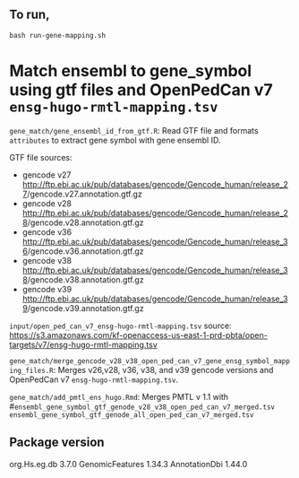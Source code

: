 ## To run, 
```
bash run-gene-mapping.sh
```

# Match ensembl to gene_symbol using gtf files and OpenPedCan v7 `ensg-hugo-rmtl-mapping.tsv`

`gene_match/gene_ensembl_id_from_gtf.R`: Read GTF file and formats `attributes` to extract gene symbol with gene ensembl ID.

GTF file sources:

- gencode v27 <http://ftp.ebi.ac.uk/pub/databases/gencode/Gencode_human/release_27>/gencode.v27.annotation.gtf.gz
- gencode v28 <http://ftp.ebi.ac.uk/pub/databases/gencode/Gencode_human/release_28>/gencode.v28.annotation.gtf.gz
- gencode v36 <http://ftp.ebi.ac.uk/pub/databases/gencode/Gencode_human/release_36>/gencode.v36.annotation.gtf.gz
- gencode v38 <http://ftp.ebi.ac.uk/pub/databases/gencode/Gencode_human/release_38>/gencode.v38.annotation.gtf.gz
- gencode v39 <http://ftp.ebi.ac.uk/pub/databases/gencode/Gencode_human/release_39>/gencode.v39.annotation.gtf.gz


`input/open_ped_can_v7_ensg-hugo-rmtl-mapping.tsv` source: <https://s3.amazonaws.com/kf-openaccess-us-east-1-prd-pbta/open-targets/v7/ensg-hugo-rmtl-mapping.tsv>

`gene_match/merge_gencode_v28_v38_open_ped_can_v7_gene_ensg_symbol_mapping_files.R`: Merges v26,v28, v36, v38, and v39 gencode versions and OpenPedCan v7 `ensg-hugo-rmtl-mapping.tsv`.

`gene_match/add_pmtl_ens_hugo.Rmd`: Merges PMTL v 1.1 with #`ensembl_gene_symbol_gtf_genode_v28_v38_open_ped_can_v7_merged.tsv`
`ensembl_gene_symbol_gtf_genode_all_open_ped_can_v7_merged.tsv`

## Package version

org.Hs.eg.db 3.7.0
GenomicFeatures 1.34.3
AnnotationDbi 1.44.0
